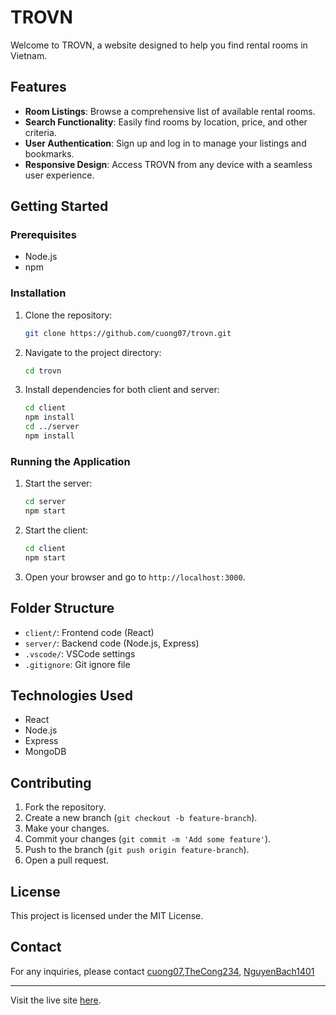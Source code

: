 # TROVN

Welcome to TROVN, a website designed to help you find rental rooms in Vietnam.

## Features

- **Room Listings**: Browse a comprehensive list of available rental rooms.
- **Search Functionality**: Easily find rooms by location, price, and other criteria.
- **User Authentication**: Sign up and log in to manage your listings and bookmarks.
- **Responsive Design**: Access TROVN from any device with a seamless user experience.

## Getting Started

### Prerequisites

- Node.js
- npm

### Installation

1. Clone the repository:
   ```bash
   git clone https://github.com/cuong07/trovn.git
   ```
2. Navigate to the project directory:
   ```bash
   cd trovn
   ```
3. Install dependencies for both client and server:
   ```bash
   cd client
   npm install
   cd ../server
   npm install
   ```

### Running the Application

1. Start the server:
   ```bash
   cd server
   npm start
   ```
2. Start the client:
   ```bash
   cd client
   npm start
   ```
3. Open your browser and go to `http://localhost:3000`.

## Folder Structure

- `client/`: Frontend code (React)
- `server/`: Backend code (Node.js, Express)
- `.vscode/`: VSCode settings
- `.gitignore`: Git ignore file

## Technologies Used

- React
- Node.js
- Express
- MongoDB

## Contributing

1. Fork the repository.
2. Create a new branch (`git checkout -b feature-branch`).
3. Make your changes.
4. Commit your changes (`git commit -m 'Add some feature'`).
5. Push to the branch (`git push origin feature-branch`).
6. Open a pull request.

## License

This project is licensed under the MIT License.

## Contact

For any inquiries, please contact [cuong07](https://github.com/cuong07),[TheCong234](https://github.com/TheCong234), [NguyenBach1401](https://github.com/NguyenBach1401)

---

Visit the live site [here](https://trovn.vercel.app).
